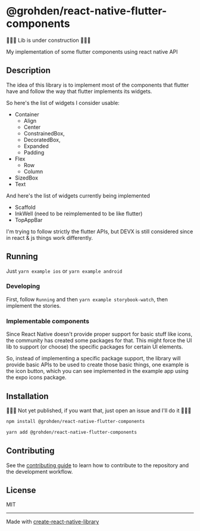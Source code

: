 # @grohden/react-native-flutter-components

🚧🚧🚧 Lib is under construction 🚧🚧🚧

My implementation of some flutter components using react native API

## Description

The idea of this library is to implement most of the components that flutter have
and follow the way that flutter implements its widgets.

So here's the list of widgets I consider usable:

* Container
  * Align
  * Center
  * ConstrainedBox,
  * DecoratedBox,
  * Expanded
  * Padding
* Flex
  * Row
  * Column
* SizedBox
* Text

And here's the list of widgets currently being implemented

* Scaffold
* InkWell (need to be reimplemented to be like flutter)
* TopAppBar

I'm trying to follow strictly the flutter APIs, but DEVX is still considered
since in react & js things work differently.

## Running

Just `yarn example ios` or `yarn example android`

### Developing

First, follow `Running` and then `yarn example storybook-watch`, then
implement the stories.

### Implementable components

Since React Native doesn't provide proper support for basic stuff like
icons, the community has created some packages for that. This might force the UI
lib to support (or choose) the specific packages for certain UI elements.

So, instead of implementing a specific package support, the library will
provide basic APIs to be used to create those basic things, one example
is the icon button, which you can see implemented in the example app
using the expo icons package.

## Installation

🚧🚧🚧 Not yet published, if you want that, just open an issue and I'll do it 🚧🚧🚧

```sh
npm install @grohden/react-native-flutter-components

yarn add @grohden/react-native-flutter-components
```

## Contributing

See the [contributing guide](CONTRIBUTING.md) to learn how to contribute to the repository and the development workflow.

## License

MIT

---

Made with [create-react-native-library](https://github.com/callstack/react-native-builder-bob)
